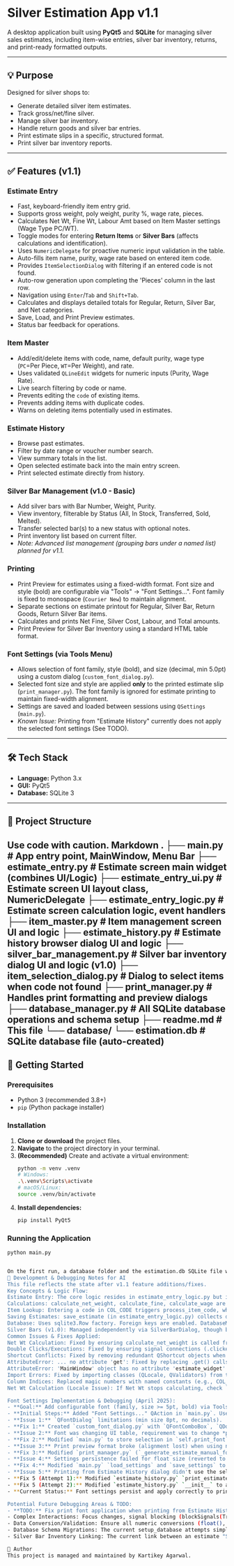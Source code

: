 # Silver Estimation App v1.1

A desktop application built using **PyQt5** and **SQLite** for managing silver sales estimates, including item-wise entries, silver bar inventory, returns, and print-ready formatted outputs.

---

## 💡 Purpose
Designed for silver shops to:
- Generate detailed silver item estimates.
- Track gross/net/fine silver.
- Manage silver bar inventory.
- Handle return goods and silver bar entries.
- Print estimate slips in a specific, structured format.
- Print silver bar inventory reports.

---

## ✅ Features (v1.1)

### Estimate Entry
- Fast, keyboard-friendly item entry grid.
- Supports gross weight, poly weight, purity %, wage rate, pieces.
- Calculates Net Wt, Fine Wt, Labour Amt based on Item Master settings (Wage Type PC/WT).
- Toggle modes for entering **Return Items** or **Silver Bars** (affects calculations and identification).
- Uses `NumericDelegate` for proactive numeric input validation in the table.
- Auto-fills item name, purity, wage rate based on entered item code.
- Provides `ItemSelectionDialog` with filtering if an entered code is not found.
- Auto-row generation upon completing the 'Pieces' column in the last row.
- Navigation using `Enter`/`Tab` and `Shift+Tab`.
- Calculates and displays detailed totals for Regular, Return, Silver Bar, and Net categories.
- Save, Load, and Print Preview estimates.
- Status bar feedback for operations.

### Item Master
- Add/edit/delete items with code, name, default purity, wage type (`PC`=Per Piece, `WT`=Per Weight), and rate.
- Uses validated `QLineEdit` widgets for numeric inputs (Purity, Wage Rate).
- Live search filtering by code or name.
- Prevents editing the `code` of existing items.
- Prevents adding items with duplicate codes.
- Warns on deleting items potentially used in estimates.

### Estimate History
- Browse past estimates.
- Filter by date range or voucher number search.
- View summary totals in the list.
- Open selected estimate back into the main entry screen.
- Print selected estimate directly from history.

### Silver Bar Management (v1.0 - Basic)
- Add silver bars with Bar Number, Weight, Purity.
- View inventory, filterable by Status (All, In Stock, Transferred, Sold, Melted).
- Transfer selected bar(s) to a new status with optional notes.
- Print inventory list based on current filter.
- *Note: Advanced list management (grouping bars under a named list) planned for v1.1.*

### Printing
- Print Preview for estimates using a fixed-width format. Font size and style (bold) are configurable via "Tools" -> "Font Settings...". Font family is fixed to monospace (`Courier New`) to maintain alignment.
- Separate sections on estimate printout for Regular, Silver Bar, Return Goods, Return Silver Bar items.
- Calculates and prints Net Fine, Silver Cost, Labour, and Total amounts.
- Print Preview for Silver Bar Inventory using a standard HTML table format.

### Font Settings (via Tools Menu)
- Allows selection of font family, style (bold), and size (decimal, min 5.0pt) using a custom dialog (`custom_font_dialog.py`).
- Selected font size and style are applied **only** to the printed estimate slip (`print_manager.py`). The font family is ignored for estimate printing to maintain fixed-width alignment.
- Settings are saved and loaded between sessions using `QSettings` (`main.py`).
- *Known Issue:* Printing from "Estimate History" currently does not apply the selected font settings (See TODO).

---

## 🛠 Tech Stack
- **Language:** Python 3.x
- **GUI:** PyQt5
- **Database:** SQLite 3

---

## 🔁 Project Structure
Use code with caution.
Markdown
.
├── main.py # App entry point, MainWindow, Menu Bar
├── estimate_entry.py # Estimate screen main widget (combines UI/Logic)
├── estimate_entry_ui.py # Estimate screen UI layout class, NumericDelegate
├── estimate_entry_logic.py # Estimate screen calculation logic, event handlers
├── item_master.py # Item management screen UI and logic
├── estimate_history.py # Estimate history browser dialog UI and logic
├── silver_bar_management.py # Silver bar inventory dialog UI and logic (v1.0)
├── item_selection_dialog.py # Dialog to select items when code not found
├── print_manager.py # Handles print formatting and preview dialogs
├── database_manager.py # All SQLite database operations and schema setup
├── readme.md # This file
└── database/
└── estimation.db # SQLite database file (auto-created)
---

## 🚀 Getting Started

### Prerequisites
- Python 3 (recommended 3.8+)
- `pip` (Python package installer)

### Installation
1.  **Clone or download** the project files.
2.  **Navigate** to the project directory in your terminal.
3.  **(Recommended)** Create and activate a virtual environment:
    ```bash
    python -m venv .venv
    # Windows:
    .\.venv\Scripts\activate
    # macOS/Linux:
    source .venv/bin/activate
    ```
4.  **Install dependencies:**
    ```bash
    pip install PyQt5
    ```

### Running the Application
```bash
python main.py


On the first run, a database folder and the estimation.db SQLite file will be created automatically if they don't exist. The necessary tables will also be created.
📝 Development & Debugging Notes for AI
This file reflects the state after v1.1 feature additions/fixes.
Key Concepts & Logic Flow:
Estimate Entry: The core logic resides in estimate_entry_logic.py but is executed within the context of the EstimateEntryWidget instance (estimate_entry.py). EstimateUI defines the widgets.
Calculations: calculate_net_weight, calculate_fine, calculate_wage are triggered by handle_cell_changed. calculate_totals aggregates row data based on the "Type" column.
Item Lookup: Entering a code in COL_CODE triggers process_item_code, which uses db_manager.get_item_by_code. If not found, ItemSelectionDialog is shown.
Saving Estimates: save_estimate (in estimate_entry_logic.py) collects data, recalculates totals for accuracy, separates items based on flags (is_return, is_silver_bar), adds relevant silver bars to inventory, and calls db_manager.save_estimate_with_returns.
Database: Uses sqlite3.Row factory. Foreign keys are enabled. DatabaseManager handles all SQL. Schema includes flags (is_return, is_silver_bar) in estimate_items.
Silver Bars (v1.0): Managed independently via SilverBarDialog, though bars can be entered on estimates using the toggle mode. Saving an estimate adds "Silver Bar" type items to the silver_bars inventory table via db_manager.add_silver_bar (using item code as bar number - potential future enhancement needed here for more robust bar tracking independent of item codes).
Common Issues & Fixes Applied:
Net Wt Calculation: Fixed by ensuring calculate_net_weight is called from handle_cell_changed for both COL_GROSS and COL_POLY, and ensuring Poly field defaults to "0.000" if left blank before moving focus (keyPressEvent modifications were tested but final logic relies on handle_cell_changed).
Double Clicks/Executions: Fixed by ensuring signal connections (.clicked.connect) are made only once, typically in the dedicated connect_signals method, not in the UI setup methods.
Shortcut Conflicts: Fixed by removing redundant QShortcut objects when the same shortcut was also defined on a QAction in the menu bar. Rely on QAction.setShortcut for menu items.
AttributeError: ... no attribute 'get': Fixed by replacing .get() calls on sqlite3.Row objects with direct dictionary-style access row['column_name'] and checking for None.
AttributeError: 'MainWindow' object has no attribute 'estimate_widget': Fixed by ensuring setup_menu_bar() is called after self.estimate_widget is initialized in MainWindow.__init__.
Import Errors: Fixed by importing classes (QLocale, QValidators) from the correct Qt module (QtCore, QtGui).
Column Indices: Replaced magic numbers with named constants (e.g., COL_CODE) for clarity and maintainability.
Net Wt Calculation (Locale Issue): If Net Wt stops calculating, check `_get_cell_float` in `estimate_entry_logic.py`. A previous issue was caused by a missing `from PyQt5.QtCore import QLocale` import, preventing locale-based number parsing. The fix involved adding the import and ensuring the fallback `float()` conversion handles potential errors.

Font Settings Implementation & Debugging (April 2025):
- **Goal:** Add configurable font (family, size >= 5pt, bold) via Tools menu for printing.
- **Initial Steps:** Added "Font Settings..." QAction in `main.py`. Used standard `QFontDialog`. Applied selected font directly to `estimate_widget.item_table`. Saved settings using `QSettings`.
- **Issue 1:** `QFontDialog` limitations (min size 8pt, no decimals).
- **Fix 1:** Created `custom_font_dialog.py` with `QFontComboBox`, `QDoubleSpinBox` (min 5.0, decimals), `QCheckBox`. Updated `main.py` to use this dialog.
- **Issue 2:** Font was changing UI table, requirement was to change *print* font only.
- **Fix 2:** Modified `main.py` to store selection in `self.print_font` instead of applying to UI. Modified `print_manager.py` `__init__` to accept `print_font` and `_print_html` / `_generate_estimate_manual_format` to use it for estimate CSS/font setting.
- **Issue 3:** Print preview format broke (alignment lost) when using non-monospace families.
- **Fix 3:** Modified `print_manager.py` (`_generate_estimate_manual_format`) to *force* `font-family: 'Courier New', Courier, monospace;` in CSS, but still use the selected `font-size` (float pt) and `font-weight` (bold/normal) from settings.
- **Issue 4:** Settings persistence failed for float size (reverted to integer on reload).
- **Fix 4:** Modified `main.py` `load_settings` and `save_settings` to explicitly use `type=float` when reading and `float()` / `bool()` when writing to `QSettings`. Added `settings.sync()`.
- **Issue 5:** Printing from Estimate History dialog didn't use the selected font.
- **Fix 5 (Attempt 1):** Modified `estimate_history.py` `print_estimate` to get font from `self.parent()`. Failed because `self.parent()` was `EstimateEntryWidget`, not `MainWindow`.
- **Fix 5 (Attempt 2):** Modified `estimate_history.py` `__init__` to accept explicit `main_window_ref`. Modified `main.py` `show_estimate_history` call to pass `self` as `main_window_ref`. Modified `estimate_history.py` `print_estimate` to use `self.main_window.print_font`.
- **Current Status:** Font settings persist and apply correctly to print preview from main estimate screen. Custom dialog shows current setting. **However, printing from Estimate History still doesn't apply the font.**

Potential Future Debugging Areas & TODO:
- **TODO:** Fix print font application when printing from Estimate History dialog (`estimate_history.py`). The `main_window_ref` passed seems correct, but the `PrintManager` initialized from there isn't using the font. Investigate `PrintManager` initialization or font object state when called from the history dialog context.
- Complex Interactions: Focus changes, signal blocking (blockSignals(True/False)), and QTimer.singleShot usage in estimate_entry_logic.py manage complex interactions but could be prone to subtle bugs if modified carelessly.
- Data Conversion/Validation: Ensure all numeric conversions (float(), int(), locale.toDouble()) handle edge cases (empty strings, invalid formats) robustly, especially when reading from the UI before saving or calculation.
- Database Schema Migrations: The current setup_database attempts simple ALTER TABLE commands which might fail on older SQLite versions or complex changes. A more robust migration system might be needed for production deployment if the schema evolves significantly.
- Silver Bar Inventory Linking: The current link between an estimate "Silver Bar" entry and the silver_bars inventory relies on matching the item_code to the bar_no. This could be fragile. A future version might need a more explicit linking mechanism or separate handling.

👤 Author
This project is managed and maintained by Kartikey Agarwal.
